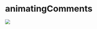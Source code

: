 # animatingComments
![](https://github.com/ft512835/animatingComments/blob/master/animatingComments/B6E96FC7-C241-4103-B5AD-64EFFBC54B64.png)

